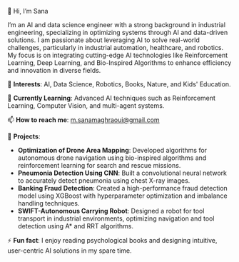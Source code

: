 👋 Hi, I’m Sana

I’m an AI and data science engineer with a strong background in industrial engineering, specializing in optimizing systems through AI and data-driven solutions. I am passionate about leveraging AI to solve real-world challenges, particularly in industrial automation, healthcare, and robotics. My focus is on integrating cutting-edge AI technologies like Reinforcement Learning, Deep Learning, and Bio-Inspired Algorithms to enhance efficiency and innovation in diverse fields.

👀 **Interests**: AI, Data Science, Robotics, Books, Nature, and Kids' Education.

🌱 **Currently Learning**: Advanced AI techniques such as Reinforcement Learning, Computer Vision, and multi-agent systems.

📫 **How to reach me**: [m.sanamaghraoui@gmail.com](mailto:m.sanamaghraoui@gmail.com)

🚀 **Projects**:
- **Optimization of Drone Area Mapping**: Developed algorithms for autonomous drone navigation using bio-inspired algorithms and reinforcement learning for search and rescue missions.
- **Pneumonia Detection Using CNN**: Built a convolutional neural network to accurately detect pneumonia using chest X-ray images.
- **Banking Fraud Detection**: Created a high-performance fraud detection model using XGBoost with hyperparameter optimization and imbalance handling techniques.
- **SWIFT-Autonomous Carrying Robot**: Designed a robot for tool transport in industrial environments, optimizing navigation and tool detection using A* and RRT algorithms.

⚡ **Fun fact**: I enjoy reading psychological books and designing intuitive, user-centric AI solutions in my spare time.
